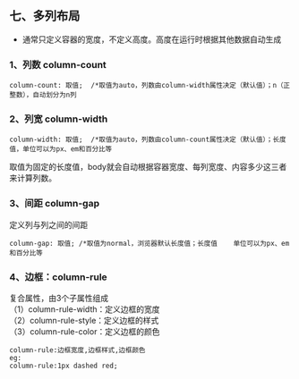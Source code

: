 ## 七、多列布局
* 通常只定义容器的宽度，不定义高度。高度在运行时根据其他数据自动生成
### 1、列数 column-count
    column-count: 取值;  /*取值为auto，列数由column-width属性决定（默认值）；n（正整数），自动划分为n列
### 2、列宽 column-width 
    column-width: 取值;  /*取值为auto，列数由column-count属性决定（默认值）；长度值，单位可以为px、em和百分比等
取值为固定的长度值，body就会自动根据容器宽度、每列宽度、内容多少这三者来计算列数。
### 3、间距 column-gap
定义列与列之间的间距

    column-gap: 取值; /*取值为normal，浏览器默认长度值；长度值	单位可以为px、em和百分比等
### 4、边框：column-rule    
复合属性，由3个子属性组成 <br>
（1）column-rule-width：定义边框的宽度<br>
（2）column-rule-style：定义边框的样式<br>
（3）column-rule-color：定义边框的颜色<br>

    column-rule:边框宽度,边框样式,边框颜色
    eg:
    column-rule:1px dashed red;
